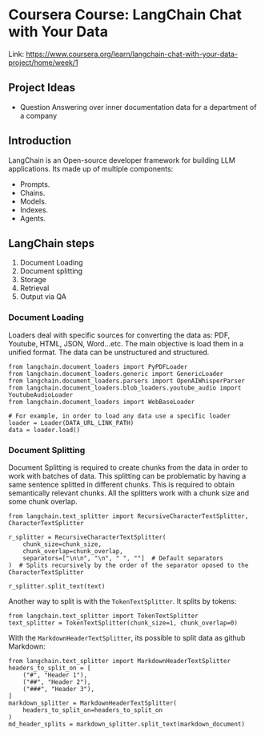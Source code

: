 # Coursera Course: LangChain Chat with Your Data
Link: https://www.coursera.org/learn/langchain-chat-with-your-data-project/home/week/1

## Project Ideas
- Question Answering over inner documentation data for a department of a company

## Introduction
LangChain is an Open-source developer framework for building LLM applications. Its made up of multiple components:
- Prompts.
- Chains.
- Models.
- Indexes.
- Agents.

## LangChain steps
1. Document Loading
2. Document splitting
3. Storage
4. Retrieval
5. Output via QA


### Document Loading
Loaders deal with specific sources for converting the data as: PDF, Youtube, HTML, JSON, Word...etc. The main objective is load them in a unified format. The data can be unstructured and structured.

```
from langchain.document_loaders import PyPDFLoader
from langchain.document_loaders.generic import GenericLoader
from langchain.document_loaders.parsers import OpenAIWhisperParser
from langchain.document_loaders.blob_loaders.youtube_audio import YoutubeAudioLoader
from langchain.document_loaders import WebBaseLoader

# For example, in order to load any data use a specific loader
loader = Loader(DATA_URL_LINK_PATH)
data = loader.load()
```

### Document Splitting
Document Splitting is required to create chunks from the data in order to work with batches of data. This splitting can be problematic by having a same sentence splitted in different chunks. This is required to obtain semantically relevant chunks. All the splitters work with a chunk size and some chunk overlap. 

```
from langchain.text_splitter import RecursiveCharacterTextSplitter, CharacterTextSplitter

r_splitter = RecursiveCharacterTextSplitter(
    chunk_size=chunk_size,
    chunk_overlap=chunk_overlap,
    separators=["\n\n", "\n", " ", ""]  # Default separators
)  # Splits recursively by the order of the separator oposed to the CharacterTextSplitter

r_splitter.split_text(text)

```

Another way to split is with the `TokenTextSplitter`. It splits by tokens:

```
from langchain.text_splitter import TokenTextSplitter
text_splitter = TokenTextSplitter(chunk_size=1, chunk_overlap=0)

```

With the `MarkdownHeaderTextSplitter`, its possible to split data as github Markdown:

```
from langchain.text_splitter import MarkdownHeaderTextSplitter
headers_to_split_on = [
    ("#", "Header 1"),
    ("##", "Header 2"),
    ("###", "Header 3"),
]
markdown_splitter = MarkdownHeaderTextSplitter(
    headers_to_split_on=headers_to_split_on
)
md_header_splits = markdown_splitter.split_text(markdown_document)
```
